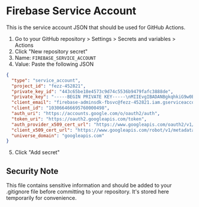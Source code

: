 # Firebase Service Account

This is the service account JSON that should be used for GitHub Actions.

1. Go to your GitHub repository > Settings > Secrets and variables > Actions
2. Click "New repository secret"
3. Name: `FIREBASE_SERVICE_ACCOUNT`
4. Value: Paste the following JSON

```json
{
  "type": "service_account",
  "project_id": "fezz-452821",
  "private_key_id": "443c65be18e4573c9d74c5536b9479fafc3888de",
  "private_key": "-----BEGIN PRIVATE KEY-----\nMIIEvgIBADANBgkqhkiG9w0BAQEFAASCBKgwggSkAgEAAoIBAQDaRKV98IJas7Lj\n8qth+WAFVJcJdKacex3ur4JEQCW0YzxFw1SyY0wPaM3oxHA3aAcqrVb9CCPSOAO4\nOraKoZ4WDyOizsMRZdV/SDG6TyYFaWnM+3Slld8OR6OD0I1udGQeM8tFcIHYY42L\nHOm9vB7aWeiMAPUW+k1BvwiyTcnC/cWE/XltgcjNX8bqbUDvkjgGT4aIebe6AkJR\na5pERaVLPJLhZE8nmqrCXkQthhuLWBN0i7l2qRXUvLjkGA2u1pOlGt7fuXqMsrj+\nObUZeKTpE69r8BRreOiB1s22qdGKYH/bvUiVZ2TYaS0rhW5TOt0B/q8k2TkEfp9R\nTnfOMEErAgMBAAECggEAazQ+SG4hyGTsn3MoZDW0yMl0aauGzeLWn85KYDVVj5US\nHH3FEt0clZD3WbVqHHyW0IpU6HDgDzd99DW6RLr+x3zmFugQ/XGT/DE8Y3LOjOfq\nlEiJUW8cIIplMK/1V2QJbKAp3dBVpi+3bLVlxNAqIzr3shQiTQfhfEJVBiaYy5Eq\nYvb1QWtjlbJiX1dDoKXQZa4nMSOO6XE09s2YSItHtW3Ohb4C8giYk+SIEfdE515C\naChczKvODcuz87LLxXwHmYQyGrXT8U1/eGkfAfPbxEHp2PGLCgZYWlVdfrSRMLsl\n448E6xyJtCEssYpiNMrcaIAnPzvclYNnkSwLYHA6CQKBgQD+muulAc1iL3sKb2fQ\n50aUOVS7NMeDQyVzuIBYOfxN7JSVt9Nn++4HWzLftxkjxG+nzAH5QtqIIVAyKSK0\ndKazovvZ/MqTlznJ/IU3AZmLjMQunJ7Y/6eOBIMIFAEA1PY+MgUkq3tN0iuRbqr1\n3oQCtYqiHPXgwPstiPOBGHs63QKBgQDbdsOP8TDt57Ccjy1WlVrUa+yrsgdpzBwu\ndIFtJPz/h+eKvOAuZ8+UO5H0eNk/152r/LDfQC9WCnKo+xXtqQ3Fk3bhEyEMfPj6\nqqFvC6gdM3NQl33totNpCceqNnlSFAN9kUfGr/T5lbz0IUJ/hlZvw9TtwaVkY5yp\nsh8rId8XpwKBgQC1GE5aLMEAgJM85ebq8UYDcg/xpGXw2JbQC8DGgGAUsR0yrPEi\n+k/hTZ4PADZSeYuNx47z0/iKcV+Qfi/gOUTFaz1GXQdeGWeSYxoB+RJU70gve1mF\nMbrlShJFca0RAWkw7fU4kvx+aupwZE4X2jD9mFFGY+ED/1/pkIrbHSWxxQKBgEBR\nizj5X/SpbWpEz+3LMeaFhsQ/Fcsc5bl7rZ7WM0uUgfh4KF+RTxXLa5gxfsImJ/CK\nyy9yuSzHPRlnFOMlI4MfF70ZBRuK2NFmBo/r46ZDOO2KqH5ntPvYwOqSsnWqpec8\nF8QUN4CaMNl/keSb82MoCpRvp1BHnVdie54BfEeLAoGBAKwVO19NrBIpVcpEL0fB\nayNDrMEGJsTkwPU9g8tv+0Y1QPmRjYmQIqptFMH5hWYqrtYjpsgtnN4bBJxFA2Wx\nHoRqnHeS1xgezuRpH1ailzU7f7hHmJ7xEN7ZA15O+3VSuUcMv2cyhOnKOxj6Ob8Z\nXH2MDREx1g24xwqL3zTFn1Gv\n-----END PRIVATE KEY-----\n",
  "client_email": "firebase-adminsdk-fbsvc@fezz-452821.iam.gserviceaccount.com",
  "client_id": "103066466695760000498",
  "auth_uri": "https://accounts.google.com/o/oauth2/auth",
  "token_uri": "https://oauth2.googleapis.com/token",
  "auth_provider_x509_cert_url": "https://www.googleapis.com/oauth2/v1/certs",
  "client_x509_cert_url": "https://www.googleapis.com/robot/v1/metadata/x509/firebase-adminsdk-fbsvc%40fezz-452821.iam.gserviceaccount.com",
  "universe_domain": "googleapis.com"
}
```

5. Click "Add secret"

## Security Note

This file contains sensitive information and should be added to your .gitignore file before committing to your repository. It's stored here temporarily for convenience.
